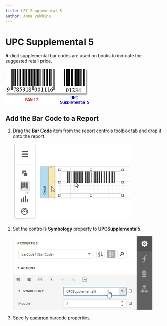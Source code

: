 ```yaml
---
title: UPC Supplemental 5
author: Anna Vekhina
---
```

# UPC Supplemental 5

**5**-digit supplemental bar codes are used on books to indicate the suggested retail price.

![](../../../../images/eurd-web-bar-code-upc-supplemental-5.png)

## Add the Bar Code to a Report

1. Drag the **Bar Code** item from the report controls toolbox tab and drop it onto the report. 

    ![](../../../../images/eurd-web-add-bar-code-to-report.png)

2. Set the control’s **Symbology** property to **UPCSupplemental5**. 

    ![](../../../../images/upc-supplemental-5-in-designer.png)

3. Specify [common](add-bar-codes-to-a-report.md) barcode properties.